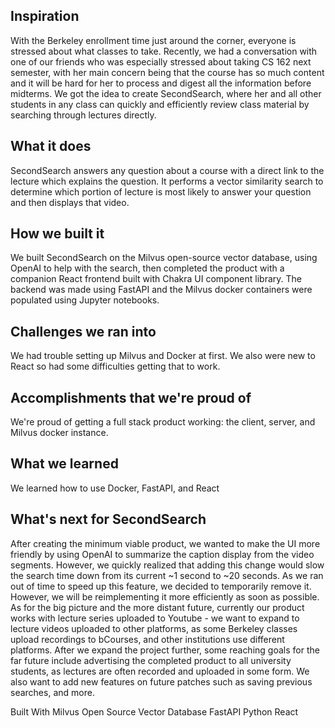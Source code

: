 ## Inspiration
With the Berkeley enrollment time just around the corner, everyone is stressed about what classes to take. Recently, we had a conversation with one of our friends who was especially stressed about taking CS 162 next semester, with her main concern being that the course has so much content and it will be hard for her to process and digest all the information before midterms. We got the idea to create SecondSearch, where her and all other students in any class can quickly and efficiently review class material by searching through lectures directly.

## What it does
SecondSearch answers any question about a course with a direct link to the lecture which explains the question. It performs a vector similarity search to determine which portion of lecture is most likely to answer your question and then displays that video.

## How we built it
We built SecondSearch on the Milvus open-source vector database, using OpenAI to help with the search, then completed the product with a companion React frontend built with Chakra UI component library. The backend was made using FastAPI and the Milvus docker containers were populated using Jupyter notebooks.

## Challenges we ran into
We had trouble setting up Milvus and Docker at first. We also were new to React so had some difficulties getting that to work.

## Accomplishments that we're proud of
We're proud of getting a full stack product working: the client, server, and Milvus docker instance.

## What we learned
We learned how to use Docker, FastAPI, and React

## What's next for SecondSearch
After creating the minimum viable product, we wanted to make the UI more friendly by using OpenAI to summarize the caption display from the video segments. However, we quickly realized that adding this change would slow the search time down from its current ~1 second to ~20 seconds. As we ran out of time to speed up this feature, we decided to temporarily remove it. However, we will be reimplementing it more efficiently as soon as possible. As for the big picture and the more distant future, currently our product works with lecture series uploaded to Youtube - we want to expand to lecture videos uploaded to other platforms, as some Berkeley classes upload recordings to bCourses, and other institutions use different platforms. After we expand the project further, some reaching goals for the far future include advertising the completed product to all university students, as lectures are often recorded and uploaded in some form. We also want to add new features on future patches such as saving previous searches, and more.

Built With
Milvus Open Source Vector Database
FastAPI
Python
React
